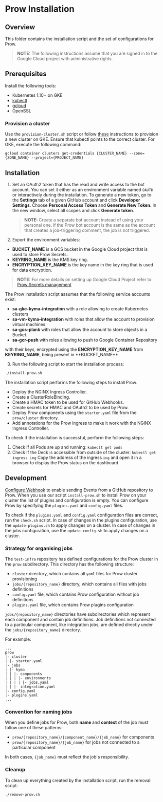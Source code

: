 # Prow Installation

## Overview

This folder contains the installation script and the set of configurations for Prow.

> **NOTE:** The following instructions assume that you are signed in to the Google Cloud project with administrative rights.

## Prerequisites

Install the following tools:

- Kubernetes 1.10+ on GKE
- [kubectl](https://kubernetes.io/docs/tasks/tools/install-kubectl/)
- [gcloud](https://cloud.google.com/sdk/gcloud/)
- OpenSSL

### Provision a cluster

Use the `provision-cluster.sh` script or follow [these](https://github.com/kubernetes/test-infra/blob/master/prow/getting_started.md#create-the-cluster) instructions to provision a new cluster on GKE. Ensure that kubectl points to the correct cluster. For GKE, execute the following command:

```
gcloud container clusters get-credentials {CLUSTER_NAME} --zone={ZONE_NAME} --project={PROJECT_NAME}
```

## Installation

1. Set an OAuth2 token that has the read and write access to the bot account. You can set it either as an environment variable named `OAUTH` or interactively during the installation.
   To generate a new token, go to the **Settings** tab of a given GitHub account and click **Developer Settings**. Choose **Personal Access Token** and **Generate New Token**.
   In the new window, select all scopes and click **Generate token**.

   > **NOTE:** Create a separate bot account instead of using your personal one. If the Prow bot account is the same as the account that creates a job-triggering comment, the job is not triggered.

2. Export the environment variables:

- **BUCKET_NAME** is a GCS bucket in the Google Cloud project that is used to store Prow Secrets.
- **KEYRING_NAME** is the KMS key ring.
- **ENCRYPTION_KEY_NAME** is the key name in the key ring that is used for data encryption.

> **NOTE:** For more details on setting up Google Cloud Project refer to [Prow Secrets management](https://github.com/kyma-project/test-infra/blob/master/docs/prow-secrets-management.md)

The Prow installation script assumes that the following service accounts exist:

- **sa-gke-kyma-integration** with a role allowing to create Kubernetes clusters
- **sa-vm-kyma-integration** with roles that allow the account to provision virtual machines.
- **sa-gcs-plank** with roles that allow the account to store objects in a Bucket.
- **sa-gcr-push** with roles allowing to push to Google Container Repository

with their keys, encrypted using the **ENCRYPTION_KEY_NAME** from **KEYRING_NAME**, being present in \*\*BUCKET_NAME\*\*

3. Run the following script to start the installation process:

```bash
./install-prow.sh
```

The installation script performs the following steps to install Prow:

- Deploy the NGINX Ingress Controller.
- Create a ClusterRoleBinding.
- Create a HMAC token to be used for GitHub Webhooks.
- Create secrets for HMAC and OAuth2 to be used by Prow.
- Deploy Prow components using the `starter.yaml` file from the `prow/cluster` directory.
- Add annotations for the Prow Ingress to make it work with the NGINX Ingress Controller.

To check if the installation is successful, perform the following steps:

1. Check if all Pods are up and running:
   `kubeclt get pods`
2. Check if the Deck is accessible from outside of the cluster:
   `kubectl get ingress ing`
   Copy the address of the ingress `ing` and open it in a browser to display the Prow status on the dashboard.

## Development

[Configure Webhook](https://github.com/kubernetes/test-infra/blob/master/prow/getting_started.md#add-the-webhook-to-github) to enable sending Events from a GitHub repository to Prow.
When you use our script `install-prow.sh` to install Prow on your cluster the list of plugins and configuration is empty. You can configure Prow by specifying the `plugins.yaml` and `config.yaml` files.

To check if the `plugins.yaml` and `config.yaml` configuration files are correct, run the `check.sh` script.
In case of changes in the plugins configuration, use the `update-plugins.sh` to apply changes on a cluster.
In case of changes in the jobs configuration, use the `update-config.sh` to apply changes on a cluster.

### Strategy for organising jobs

The `test-infra` repository has defined configurations for the Prow cluster in the `prow` subdirectory. This directory has the following structure:

- `cluster` directory, which contains all `yaml` files for Prow cluster provisioning
- `jobs/{repository_name}` directory, which contains all files with jobs definitions
- `config.yaml` file, which contains Prow configuration without job definitions
- `plugins.yaml` file, which contains Prow plugins configuration

`jobs/{repository_name}` directories have subdirectories which represent each component and contain job definitions. Job definitions not connected to a particular component, like integration jobs, are defined directly under the `jobs/{repository_name}` directory.

For example:

```
...
prow
|- cluster
| |- starter.yaml
|- jobs
| |- kyma
| | |- components
| | | |- environments
| | | | |- jobs.yaml
| | |- integration.yaml
|- config.yaml
|- plugins.yaml
...
```

### Convention for naming jobs

When you define jobs for Prow, both **name** and **context** of the job must follow one of these patterns:

- `prow/{repository_name}/{component_name}/{job_name}` for components
- `prow/{repository_name}/{job_name}` for jobs not connected to a particular component

In both cases, `{job_name}` must reflect the job's responsibility.

### Cleanup

To clean up everything created by the installation script, run the removal script:

```bash
./remove-prow.sh
```

